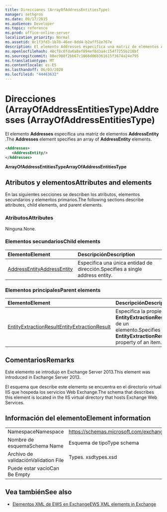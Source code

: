 ```yaml
---
title: Direcciones (ArrayOfAddressEntitiesType)
manager: sethgros
ms.date: 09/17/2015
ms.audience: Developer
ms.topic: reference
ms.prod: office-online-server
localization_priority: Normal
ms.assetid: 0c1f3fd3-1b78-46ee-8dd4-b2aff51e767e
description: El elemento Addresses especifica una matriz de elementos AddressEntity.
ms.openlocfilehash: 48cf8c0fda6a8ef894ef8d3a4c154f7255b218bf
ms.sourcegitcommit: 88ec988f2bb67c1866d06b361615f3674a24e795
ms.translationtype: MT
ms.contentlocale: es-ES
ms.lasthandoff: 06/03/2020
ms.locfileid: "44463632"
---
```

# <a name="addresses-arrayofaddressentitiestype"></a><span data-ttu-id="70d10-103">Direcciones (ArrayOfAddressEntitiesType)</span><span class="sxs-lookup"><span data-stu-id="70d10-103">Addresses (ArrayOfAddressEntitiesType)</span></span>

<span data-ttu-id="70d10-104">El elemento **Addresses** especifica una matriz de elementos **AddressEntity** .</span><span class="sxs-lookup"><span data-stu-id="70d10-104">The **Addresses** element specifies an array of **AddressEntity** elements.</span></span> 
  
```XML
<Addresses>
   <AddressEntity/>
</Addresses>
```

 <span data-ttu-id="70d10-105">**ArrayOfAddressEntitiesType**</span><span class="sxs-lookup"><span data-stu-id="70d10-105">**ArrayOfAddressEntitiesType**</span></span>
## <a name="attributes-and-elements"></a><span data-ttu-id="70d10-106">Atributos y elementos</span><span class="sxs-lookup"><span data-stu-id="70d10-106">Attributes and elements</span></span>

<span data-ttu-id="70d10-107">En las siguientes secciones se describen los atributos, elementos secundarios y elementos primarios.</span><span class="sxs-lookup"><span data-stu-id="70d10-107">The following sections describe attributes, child elements, and parent elements.</span></span>
  
### <a name="attributes"></a><span data-ttu-id="70d10-108">Atributos</span><span class="sxs-lookup"><span data-stu-id="70d10-108">Attributes</span></span>

<span data-ttu-id="70d10-109">Ninguna.</span><span class="sxs-lookup"><span data-stu-id="70d10-109">None.</span></span>
  
### <a name="child-elements"></a><span data-ttu-id="70d10-110">Elementos secundarios</span><span class="sxs-lookup"><span data-stu-id="70d10-110">Child elements</span></span>

|<span data-ttu-id="70d10-111">**Elemento**</span><span class="sxs-lookup"><span data-stu-id="70d10-111">**Element**</span></span>|<span data-ttu-id="70d10-112">**Descripción**</span><span class="sxs-lookup"><span data-stu-id="70d10-112">**Description**</span></span>|
|:-----|:-----|
|[<span data-ttu-id="70d10-113">AddressEntity</span><span class="sxs-lookup"><span data-stu-id="70d10-113">AddressEntity</span></span>](addressentity.md) <br/> |<span data-ttu-id="70d10-114">Especifica una única entidad de dirección.</span><span class="sxs-lookup"><span data-stu-id="70d10-114">Specifies a single address entity.</span></span>  <br/> |
   
### <a name="parent-elements"></a><span data-ttu-id="70d10-115">Elementos principales</span><span class="sxs-lookup"><span data-stu-id="70d10-115">Parent elements</span></span>

|<span data-ttu-id="70d10-116">**Elemento**</span><span class="sxs-lookup"><span data-stu-id="70d10-116">**Element**</span></span>|<span data-ttu-id="70d10-117">**Descripción**</span><span class="sxs-lookup"><span data-stu-id="70d10-117">**Description**</span></span>|
|:-----|:-----|
|[<span data-ttu-id="70d10-118">EntityExtractionResult</span><span class="sxs-lookup"><span data-stu-id="70d10-118">EntityExtractionResult</span></span>](entityextractionresult.md) <br/> |<span data-ttu-id="70d10-119">Especifica la propiedad **EntityExtractionResult** de un elemento.</span><span class="sxs-lookup"><span data-stu-id="70d10-119">Specifies the **EntityExtractionResult** property of an item.</span></span>  <br/> |
   
## <a name="remarks"></a><span data-ttu-id="70d10-120">Comentarios</span><span class="sxs-lookup"><span data-stu-id="70d10-120">Remarks</span></span>

<span data-ttu-id="70d10-121">Este elemento se introdujo en Exchange Server 2013.</span><span class="sxs-lookup"><span data-stu-id="70d10-121">This element was introduced in Exchange Server 2013.</span></span>
  
<span data-ttu-id="70d10-122">El esquema que describe este elemento se encuentra en el directorio virtual IIS que hospeda los servicios Web Exchange.</span><span class="sxs-lookup"><span data-stu-id="70d10-122">The schema that describes this element is located in the IIS virtual directory that hosts Exchange Web Services.</span></span>
  
## <a name="element-information"></a><span data-ttu-id="70d10-123">Información del elemento</span><span class="sxs-lookup"><span data-stu-id="70d10-123">Element information</span></span>

|||
|:-----|:-----|
|<span data-ttu-id="70d10-124">Namespace</span><span class="sxs-lookup"><span data-stu-id="70d10-124">Namespace</span></span>  <br/> |https://schemas.microsoft.com/exchange/services/2006/types  <br/> |
|<span data-ttu-id="70d10-125">Nombre de esquema</span><span class="sxs-lookup"><span data-stu-id="70d10-125">Schema Name</span></span>  <br/> |<span data-ttu-id="70d10-126">Esquema de tipo</span><span class="sxs-lookup"><span data-stu-id="70d10-126">Type schema</span></span>  <br/> |
|<span data-ttu-id="70d10-127">Archivo de validación</span><span class="sxs-lookup"><span data-stu-id="70d10-127">Validation File</span></span>  <br/> |<span data-ttu-id="70d10-128">Types. xsd</span><span class="sxs-lookup"><span data-stu-id="70d10-128">types.xsd</span></span>  <br/> |
|<span data-ttu-id="70d10-129">Puede estar vacío</span><span class="sxs-lookup"><span data-stu-id="70d10-129">Can Be Empty</span></span>  <br/> ||
   
## <a name="see-also"></a><span data-ttu-id="70d10-130">Vea también</span><span class="sxs-lookup"><span data-stu-id="70d10-130">See also</span></span>

- [<span data-ttu-id="70d10-131">Elementos XML de EWS en Exchange</span><span class="sxs-lookup"><span data-stu-id="70d10-131">EWS XML elements in Exchange</span></span>](ews-xml-elements-in-exchange.md)

